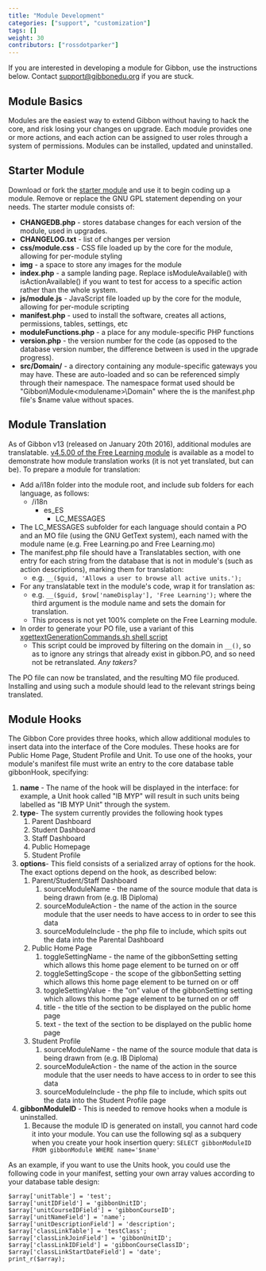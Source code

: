 ```yaml
---
title: "Module Development"
categories: ["support", "customization"]
tags: []
weight: 30
contributors: ["rossdotparker"]
---
```


If you are interested in developing a module for Gibbon, use the instructions below. Contact [support@gibbonedu.org](mailto:support@gibbonedu.org) if you are stuck.

## Module Basics

Modules are the easiest way to extend Gibbon without having to hack the core, and risk losing your changes on upgrade. Each module provides one or more actions, and each action can be assigned to user roles through a system of permissions. Modules can be installed, updated and uninstalled.

## Starter Module

Download or fork the [starter module](https://github.com/GibbonEdu/module-gibbonStarterModule) and use it to begin coding up a module. Remove or replace the GNU GPL statement depending on your needs. The starter module consists of:

*   **CHANGEDB.php** - stores database changes for each version of the module, used in upgrades.
*   **CHANGELOG.txt** - list of changes per version
*   **css/module.css** - CSS file loaded up by the core for the module, allowing for per-module styling
*   **img** - a space to store any images for the module
*   **index.php** - a sample landing page. Replace isModuleAvailable() with isActionAvailable() if you want to test for access to a specific action rather than the whole system.
*   **js/module.js** - JavaScript file loaded up by the core for the module, allowing for per-module scripting
*   **manifest.php** - used to install the software, creates all actions, permissions, tables, settings, etc
*   **moduleFunctions.php** - a place for any module-specific PHP functions
*   **version.php** - the version number for the code (as opposed to the database version number, the difference between is used in the upgrade progress).
*   **src/Domain/** - a directory containing any module-specific gateways you may have. These are auto-loaded and so can be referenced simply through their namespace. The namespace format used should be "Gibbon\Module\<modulename>\Domain" where the <modulename> is the manifest.php file's $name value without spaces.

## Module Translation

As of Gibbon v13 (released on January 20th 2016), additional modules are translatable. [v4.5.00 of the Free Learning module](https://github.com/GibbonEdu/module-freeLearning/commit/410f6a7efa4f8a6bb8d96aa0b915a7fc7402f4a8) is available as a model to demonstrate how module translation works (it is not yet translated, but can be). To prepare a module for translation:

*   Add a/i18n folder into the module root, and include sub folders for each language, as follows:
    *   /i18n
        *   es_ES
            *   LC_MESSAGES
*   The LC_MESSAGES subfolder for each language should contain a PO and an MO file (using the GNU GetText system), each named with the module name (e.g. Free Learning.po and Free Learning.mo)
*   The manifest.php file should have a Translatables section, with one entry for each string from the database that is not in module's (such as action descriptions), marking them for translation:
    *   e.g. `__($guid, 'Allows a user to browse all active units.');`
*   For any translatable text in the module's code, wrap it for translation as:
    *   e.g. `__($guid, $row['nameDisplay'], 'Free Learning');` where the third argument is the module name and sets the domain for translation.
    *   This process is not yet 100% complete on the Free Learning module.
*   In order to generate your PO file, use a variant of this [xgettextGenerationCommands.sh shell script](/wp/2012/11/xgettextGenerationCommands.sh)
    *   This script could be improved by filtering on the domain in `__()`, so as to ignore any strings that already exist in gibbon.PO, and so need not be retranslated. _Any takers?_

The PO file can now be translated, and the resulting MO file produced. Installing and using such a module should lead to the relevant strings being translated.

## Module Hooks

The Gibbon Core provides three hooks, which allow additional modules to insert data into the interface of the Core modules. These hooks are for Public Home Page, Student Profile and Unit. To use one of the hooks, your module's manifest file must write an entry to the core database table gibbonHook, specifying:

1.  **name** - The name of the hook will be displayed in the interface: for example, a Unit hook called "IB MYP" will result in such units being labelled as "IB MYP Unit" through the system.
2.  **type**- The system currently provides the following hook types
    1.  Parent Dashboard
    2.  Student Dashboard
    3.  Staff Dashboard
    4.  Public Homepage
    5.  Student Profile
3.  **options**- This field consists of a serialized array of options for the hook. The exact options depend on the hook, as described below:
    1.  Parent/Student/Staff Dashboard
        1.  sourceModuleName - the name of the source module that data is being drawn from (e.g. IB Diploma)
        2.  sourceModuleAction - the name of the action in the source module that the user needs to have access to in order to see this data
        3.  sourceModuleInclude - the php file to include, which spits out the data into the Parental Dashboard
    2.  Public Home Page
        1.  toggleSettingName - the name of the gibbonSetting setting which allows this home page element to be turned on or off
        2.  toggleSettingScope - the scope of the gibbonSetting setting which allows this home page element to be turned on or off
        3.  toggleSettingValue - the "on" value of the gibbonSetting setting which allows this home page element to be turned on or off
        4.  title - the title of the section to be displayed on the public home page
        5.  text - the text of the section to be displayed on the public home page
    3.  Student Profile
        1.  sourceModuleName - the name of the source module that data is being drawn from (e.g. IB Diploma)
        2.  sourceModuleAction - the name of the action in the source module that the user needs to have access to in order to see this data
        3.  sourceModuleInclude - the php file to include, which spits out the data into the Student Profile page
4.  **gibbonModuleID** - This is needed to remove hooks when a module is uninstalled.
    1.  Because the module ID is generated on install, you cannot hard code it into your module. You can use the following sql as a subquery when you create your hook insertion query: `SELECT gibbonModuleID FROM gibbonModule WHERE name='$name'`

As an example, if you want to use the Units hook, you could use the following code in your manifest, setting your own array values according to your database table design:

    $array['unitTable'] = 'test';
    $array['unitIDField'] = 'gibbonUnitID';
    $array['unitCourseIDField'] = 'gibbonCourseID';
    $array['unitNameField'] = 'name';
    $array['unitDescriptionField'] = 'description';
    $array['classLinkTable'] = 'testClass';
    $array['classLinkJoinField'] = 'gibbonUnitID';
    $array['classLinkIDField'] = 'gibbonCourseClassID';
    $array['classLinkStartDateField'] = 'date';
    print_r($array);
